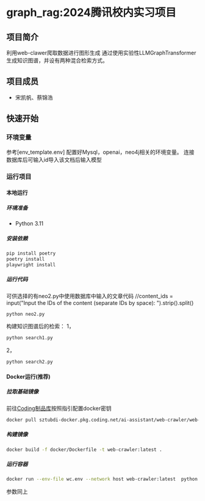 # graph_rag:2024腾讯校内实习项目

## 项目简介
利用web-clawer爬取数据进行图形生成
通过使用实验性LLMGraphTransformer生成知识图谱，并设有两种混合检索方式。

## 项目成员

- 宋凯帆、蔡锦浩

## 快速开始

### 环境变量
参考[env_template.env]
配置好Mysql，openai，neo4j相关的环境变量。
连接数据库后可输入id导入该文档后输入模型

### 运行项目

#### 本地运行

##### 环境准备

- Python 3.11

##### 安装依赖

```bash
pip install poetry
poetry install
playwright install
```

##### 运行代码
可供选择的有neo2.py中使用数据库中输入的文章代码
//content_ids = input("Input the IDs of the content (separate IDs by space): ").strip().split()
```bash
python neo2.py
```
构建知识图谱后的检索：
1，
```bash
python search1.py
```
2，
```bash
python search2.py
```

#### Docker运行(推荐)

##### 拉取基础镜像

前往[Coding制品库](https://sztubdi.coding.net/p/ai-assistant/artifacts/23947142/docker/packages?hash=9ec50f4b491e46d59ba305cf9d2939fa)按照指引配置docker密钥

```bash
docker pull sztubdi-docker.pkg.coding.net/ai-assistant/web-crawler/web-crawler-base:v20240320
```

##### 构建镜像

```bash
docker build -f docker/Dockerfile -t web-crawler:latest .
```

##### 运行容器

```bash
docker run --env-file wc.env --network host web-crawler:latest  python main.py --_type "'keyword'" --max_keywords 1 --max_links_per_keyword 20 --indicated_keyword "'cpu性能'"
```

参数同上

